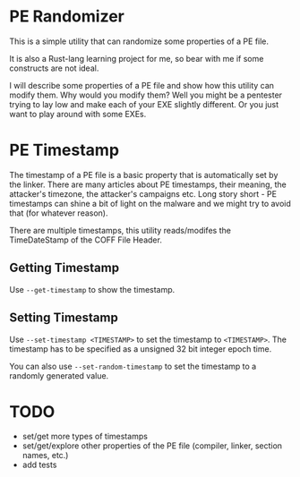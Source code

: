 # PE Randomizer

This is a simple utility that can randomize some properties of a PE file.

It is also a Rust-lang learning project for me, so bear with me if some constructs are not ideal.

I will describe some properties of a PE file and show how this utility can modify them.
Why would you modify them?
Well you might be a pentester trying to lay low and make each of your EXE slightly different.
Or you just want to play around with some EXEs.

# PE Timestamp

The timestamp of a PE file is a basic property that is automatically set by the linker.
There are many articles about PE timestamps, their meaning, the attacker's timezone, the attacker's campaigns etc.
Long story short - PE timestamps can shine a bit of light on the malware and we might try to avoid that (for whatever reason).

There are multiple timestamps, this utility reads/modifes the TimeDateStamp of the COFF File Header.

## Getting Timestamp

Use `--get-timestamp` to show the timestamp.

## Setting Timestamp

Use `--set-timestamp <TIMESTAMP>` to set the timestamp to `<TIMESTAMP>`.
The timestamp has to be specified as a unsigned 32 bit integer epoch time.

You can also use `--set-random-timestamp` to set the timestamp to a randomly generated value.

# TODO

* set/get more types of timestamps
* set/get/explore other properties of the PE file (compiler, linker, section names, etc.)
* add tests